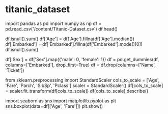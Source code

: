 # titanic_dataset
import pandas as pd
import numpy as np
df = pd.read_csv('/content/Titanic-Dataset.csv')
df.head()

df.isnull().sum()
df['Age'] = df['Age'].fillna(df['Age'].median())
df['Embarked'] = df['Embarked'].fillna(df['Embarked'].mode()[0])
df.isnull().sum()

df['Sex'] = df['Sex'].map({'male': 0, 'female': 1})
df = pd.get_dummies(df, columns=['Embarked'], drop_first=True)
df = df.drop(columns=['Name', 'Ticket'])

from sklearn.preprocessing import StandardScaler
cols_to_scale = ['Age', 'Fare', 'Parch', 'SibSp', 'Pclass']
scaler = StandardScaler()
df[cols_to_scale] = scaler.fit_transform(df[cols_to_scale])
df[cols_to_scale].describe()

import seaborn as sns
import matplotlib.pyplot as plt
sns.boxplot(data=df[['Age', 'Fare']])
plt.show()
